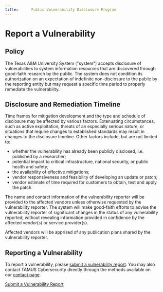 ```yaml
---
title:		Public Vulnerability Disclosure Program
---
```


# Report a Vulnerability

## Policy

The Texas A&M University System ("system") accepts disclosure of vulnerabilities to system information resources that are discovered through good-faith research by the public. The system does not condition its authorization on an expectation of indefinite non-disclosure to the public by the reporting entity but may request a specific time period to properly remediate the vulnerability.

## Disclosure and Remediation Timeline

Time frames for mitigation development and the type and schedule of disclosure may be affected by various factors. Extenuating circumstances, such as active exploitation, threats of an especially serious nature, or situations that require changes to established standards may result in changes to the disclosure timeline. Other factors include, but are not limited to:

* whether the vulnerability has already been publicly disclosed, i.e. published by a researcher;
* potential impact to critical infrastructure, national security, or public health and safety;
* the availability of effective mitigations;
* vendor responsiveness and feasibility of developing an update or patch;
* vendor estimate of time required for customers to obtain, test and apply the patch.

The name and contact information of the vulnerability reporter will be provided to the affected vendors unless otherwise requested by the vulnerability reporter. The system will make good-faith efforts to advise the vulnerability reporter of significant changes in the status of any vulnerability reported, without revealing information provided in confidence by the affected vendor(s) or service provider(s).

Affected vendors will be apprised of any publication plans shared by the vulnerability reporter.

## Reporting a Vulnerability

To report a vulnerability, please [submit a vulnerability report](https://tamus-cyber.atlassian.net/servicedesk/customer/portal/76/group/116/create/596). You may also contact TAMUS Cybersecurity directly through the methods available on our [contact page](/contact/).

<a class="button button--primary button--lg" href="https://tamus-cyber.atlassian.net/servicedesk/customer/portal/76/group/116/create/596">Submit a Vulnerability Report</a>
<br />